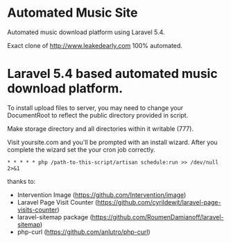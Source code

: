 # Automated Music Site
Automated music download platform using Laravel 5.4.

Exact clone of http://www.leakedearly.com 100% automated.

# Laravel 5.4 based automated music download platform.
To install upload files to server, you may need to change your DocumentRoot to reflect the public directory provided in script.

Make storage directory and all directories within it writable (777).

Visit yoursite.com and you'll be prompted with an install wizard.
After you complete the wizard set the your cron job correctly.
```
* * * * * php /path-to-this-script/artisan schedule:run >> /dev/null 2>&1
```
thanks to:
 - Intervention Image (https://github.com/Intervention/image)
 - Laravel Page Visit Counter (https://github.com/cyrildewit/laravel-page-visits-counter)
 - laravel-sitemap package (https://github.com/RoumenDamianoff/laravel-sitemap)
 - php-curl (https://github.com/anlutro/php-curl)
